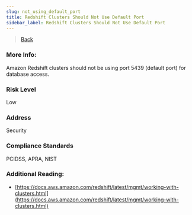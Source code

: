 ```yaml
---
slug: not_using_default_port
title: Redshift Clusters Should Not Use Default Port
sidebar_label: Redshift Clusters Should Not Use Default Port
---
```

> [Back](../../redshiftmonitoring)

### More Info:
Amazon Redshift clusters should not be using port 5439 (default port) for database access.

### Risk Level
Low

### Address
Security

### Compliance Standards
PCIDSS, APRA, NIST

### Additional Reading:
- [https://docs.aws.amazon.com/redshift/latest/mgmt/working-with-clusters.html](https://docs.aws.amazon.com/redshift/latest/mgmt/working-with-clusters.html) 
